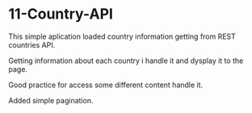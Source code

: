 # 11-Country-API

This simple aplication loaded country information getting from REST countries API.

Getting information about each country i handle it and dysplay it to the page.

Good practice for access some different content handle it.

Added simple pagination.

